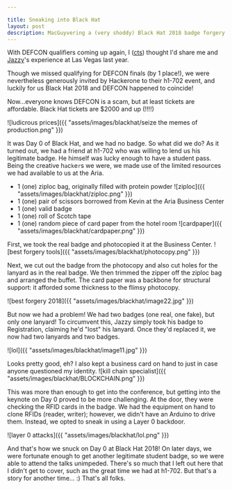 ```yaml
---

title: Sneaking into Black Hat
layout: post
description: MacGuyvering a (very shoddy) Black Hat 2018 badge forgery
---
```


With DEFCON qualifiers  coming up again, I ([cts](https://github.com/rollsafe)) thought I'd share me and [Jazzy](https://twitter.com/ret2got)'s experience at Las Vegas last year.

Though we missed qualifying for DEFCON finals (by 1 place!), we were nevertheless generously invited by Hackerone to their h1-702 event, and luckily for us Black Hat 2018 and DEFCON happened to coincide!

Now...everyone knows DEFCON is a scam, but at least tickets are affordable. Black Hat tickets are $2000 and up (!!!!)

![ludicrous prices]({{ "assets/images/blackhat/seize the memes of production.png" }})

It was Day 0 of Black Hat, and we had no badge. So what did we do?
As it turned out, we had a friend at h1-702 who was willing to lend us his legitimate badge. He himself was lucky enough to have a student pass.
Being the creative h`a`c`k`e`r`s we were, we made use of the limited resources we had available to us at the Aria.

 - 1 (one) ziploc bag, originally filled with protein powder
![ziploc]({{ "assets/images/blackhat/ziploc.png" }})
 - 1 (one) pair of scissors borrowed from Kevin at the Aria Business Center
 - 1 (one) valid badge
 - 1 (one) roll of Scotch tape
 - 1 (one) random piece of card paper from the hotel room
![cardpaper]({{ "assets/images/blackhat/cardpaper.png" }})

First, we took the real badge and photocopied it at the Business Center.
![best forgery tools]({{ "assets/images/blackhat/photocopy.png" }})

Next, we cut out the badge from the photocopy and also cut holes for the lanyard as in the real badge.
We then trimmed the zipper off the ziploc bag and arranged the buffet.
The card paper was a backbone for structural support: it afforded some thickness to the flimsy photocopy.

![best forgery 2018]({{ "assets/images/blackhat/image22.jpg" }})

But now we had a problem! We had two badges (one real, one fake), but only one lanyard!
To circumvent this, Jazzy simply took his badge to Registration, claiming he'd "lost" his lanyard.
Once they'd replaced it, we now had two lanyards and two badges.

![lol]({{ "assets/images/blackhat/image11.jpg" }})

Looks pretty good, eh? I also kept a business card on hand to just in case anyone questioned my identity.
![kill chain specialist]({{ "assets/images/blackhat/BLOCKCHAIN.png" }})

This was more than enough to get into the conference, but getting into the keynote on Day 0 proved to be more challenging.
At the door, they were checking the RFID cards in the badge.
We had the equipment on hand to clone RFIDs (reader, writer); however, we didn't have an Arduino to drive them.
Instead, we opted to sneak in using a Layer 0 backdoor.

![layer 0 attacks]({{ "assets/images/blackhat/lol.png" }})

And that's how we snuck on Day 0 at Black Hat 2018!
On later days, we were fortunate enough to get another legitimate student badge, so we were able to attend the talks unimpeded.
There's so much that I left out here that I didn't get to cover, such as the great time we had at h1-702.
But that's a story for another time... :) That's all folks.
